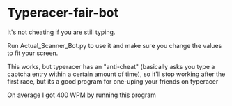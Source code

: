 # Typeracer-fair-bot
It's not cheating if you are still typing. 

Run Actual_Scanner_Bot.py to use it and make sure you change the values to fit your screen.

This works, but typeracer has an "anti-cheat" (basically asks you type a captcha entry within a certain amount of time), so it'll stop working after the first race, but its a good program for one-uping your friends on typeracer

On average I got 400 WPM by running this program
